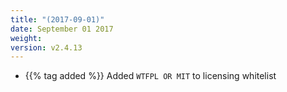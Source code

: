 ```yaml
---
title: "(2017-09-01)"
date: September 01 2017
weight:
version: v2.4.13
---
```

- {{% tag added %}} Added `WTFPL OR MIT` to licensing whitelist
